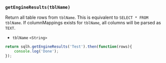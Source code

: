 ### ``getEngineResults(tblName)``
Return all table rows from ``tblName``. This is equivalent to `SELECT * FROM tblName`. If columnMappings exists for `tblName`, all columns will be parsed as `TEXT`.
- `tblName` `<String>`

```js
return sqlh.getEngineResults('Test').then(function(rows){
	console.log('Done');
});
```